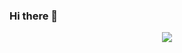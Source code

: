 ### Hi there 👋

  <div align="center">
  
  ![](https://github.com/Alesia-Bahdanava/Alesia-Bahdanava/blob/main/DALL%C2%B7E%20700.png)
     </div>


<!--
**Alesia-Bahdanava/Alesia-Bahdanava** is a ✨ _special_ ✨ repository because its `README.md` (this file) appears on your GitHub profile.

Here are some ideas to get you started:

- 🔭 I’m currently working on ...
- 🌱 I’m currently learning ...
- 👯 I’m looking to collaborate on ...
- 🤔 I’m looking for help with ...
- 💬 Ask me about ...
- 📫 How to reach me: ...
- 😄 Pronouns: ...
- ⚡ Fun fact: ...
-->
